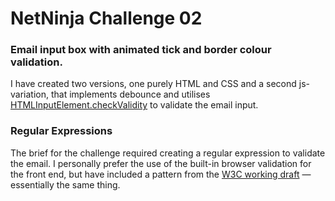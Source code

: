 # NetNinja Challenge 02

### Email input box with animated tick and border colour validation.

I have created two versions, one purely HTML and CSS and a second js-variation, that implements debounce and utilises [HTMLInputElement.checkValidity](https://developer.mozilla.org/en-US/docs/Web/API/HTMLInputElement/checkValidity) to validate the email input.

### Regular Expressions
The brief for the challenge required creating a regular expression to validate the email. I personally prefer the use of the built-in browser validation for the front end, but have included a pattern from the [W3C working draft](https://www.w3.org/TR/2012/WD-html-markup-20120329/input.email.html) — essentially the same thing.

